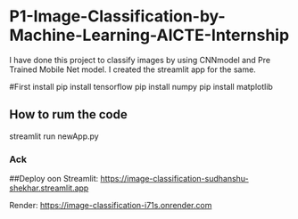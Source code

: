 # P1-Image-Classification-by-Machine-Learning-AICTE-Internship

I have done this project to classify images by using CNNmodel and Pre Trained Mobile Net model. I created the streamlit app for the same.

#First install 
pip install tensorflow
pip install numpy
pip install matplotlib

## How to rum the code
streamlit run newApp.py

### Ack


##Deploy oon
Streamlit: https://image-classification-sudhanshu-shekhar.streamlit.app

Render: https://image-classification-i71s.onrender.com
